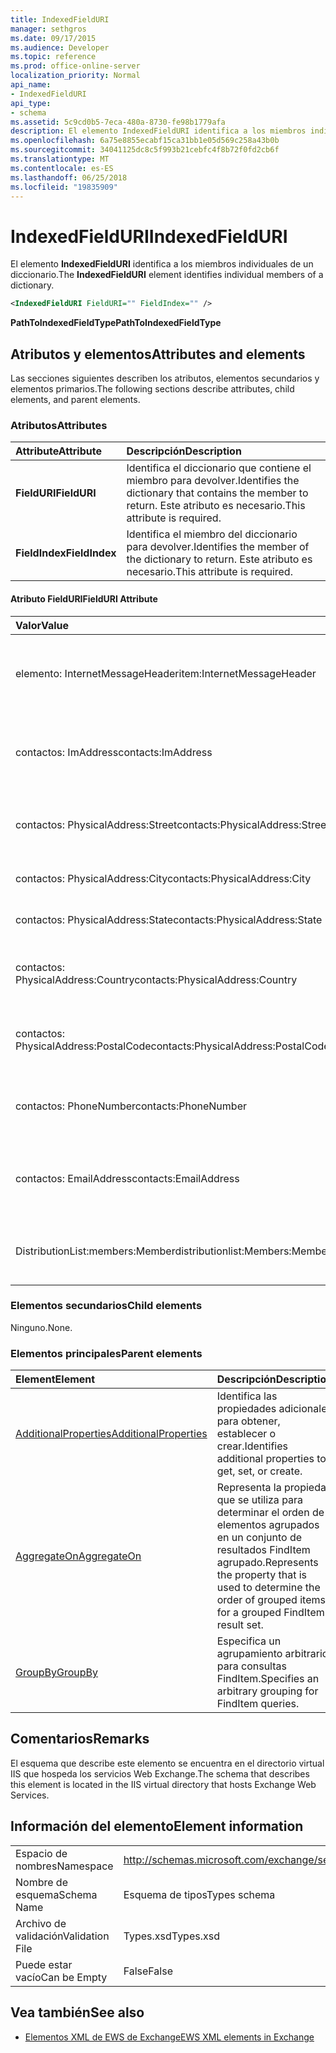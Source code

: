 ```yaml
---
title: IndexedFieldURI
manager: sethgros
ms.date: 09/17/2015
ms.audience: Developer
ms.topic: reference
ms.prod: office-online-server
localization_priority: Normal
api_name:
- IndexedFieldURI
api_type:
- schema
ms.assetid: 5c9cd0b5-7eca-480a-8730-fe98b1779afa
description: El elemento IndexedFieldURI identifica a los miembros individuales de un diccionario.
ms.openlocfilehash: 6a75e8855ecabf15ca31bb1e05d569c258a43b0b
ms.sourcegitcommit: 34041125dc8c5f993b21cebfc4f8b72f0fd2cb6f
ms.translationtype: MT
ms.contentlocale: es-ES
ms.lasthandoff: 06/25/2018
ms.locfileid: "19835909"
---
```

# <a name="indexedfielduri"></a><span data-ttu-id="aee57-103">IndexedFieldURI</span><span class="sxs-lookup"><span data-stu-id="aee57-103">IndexedFieldURI</span></span>

<span data-ttu-id="aee57-104">El elemento **IndexedFieldURI** identifica a los miembros individuales de un diccionario.</span><span class="sxs-lookup"><span data-stu-id="aee57-104">The **IndexedFieldURI** element identifies individual members of a dictionary.</span></span> 
  
```xml
<IndexedFieldURI FieldURI="" FieldIndex="" />
```

 <span data-ttu-id="aee57-105">**PathToIndexedFieldType**</span><span class="sxs-lookup"><span data-stu-id="aee57-105">**PathToIndexedFieldType**</span></span>
## <a name="attributes-and-elements"></a><span data-ttu-id="aee57-106">Atributos y elementos</span><span class="sxs-lookup"><span data-stu-id="aee57-106">Attributes and elements</span></span>

<span data-ttu-id="aee57-107">Las secciones siguientes describen los atributos, elementos secundarios y elementos primarios.</span><span class="sxs-lookup"><span data-stu-id="aee57-107">The following sections describe attributes, child elements, and parent elements.</span></span>
  
### <a name="attributes"></a><span data-ttu-id="aee57-108">Atributos</span><span class="sxs-lookup"><span data-stu-id="aee57-108">Attributes</span></span>

|<span data-ttu-id="aee57-109">**Attribute**</span><span class="sxs-lookup"><span data-stu-id="aee57-109">**Attribute**</span></span>|<span data-ttu-id="aee57-110">**Descripción**</span><span class="sxs-lookup"><span data-stu-id="aee57-110">**Description**</span></span>|
|:-----|:-----|
|<span data-ttu-id="aee57-111">**FieldURI**</span><span class="sxs-lookup"><span data-stu-id="aee57-111">**FieldURI**</span></span> <br/> |<span data-ttu-id="aee57-112">Identifica el diccionario que contiene el miembro para devolver.</span><span class="sxs-lookup"><span data-stu-id="aee57-112">Identifies the dictionary that contains the member to return.</span></span> <span data-ttu-id="aee57-113">Este atributo es necesario.</span><span class="sxs-lookup"><span data-stu-id="aee57-113">This attribute is required.</span></span>  <br/> |
|<span data-ttu-id="aee57-114">**FieldIndex**</span><span class="sxs-lookup"><span data-stu-id="aee57-114">**FieldIndex**</span></span> <br/> |<span data-ttu-id="aee57-115">Identifica el miembro del diccionario para devolver.</span><span class="sxs-lookup"><span data-stu-id="aee57-115">Identifies the member of the dictionary to return.</span></span> <span data-ttu-id="aee57-116">Este atributo es necesario.</span><span class="sxs-lookup"><span data-stu-id="aee57-116">This attribute is required.</span></span>  <br/> |
   
#### <a name="fielduri-attribute"></a><span data-ttu-id="aee57-117">Atributo FieldURI</span><span class="sxs-lookup"><span data-stu-id="aee57-117">FieldURI Attribute</span></span>

|<span data-ttu-id="aee57-118">**Valor**</span><span class="sxs-lookup"><span data-stu-id="aee57-118">**Value**</span></span>|<span data-ttu-id="aee57-119">**Descripción**</span><span class="sxs-lookup"><span data-stu-id="aee57-119">**Description**</span></span>|
|:-----|:-----|
|<span data-ttu-id="aee57-120">elemento: InternetMessageHeader</span><span class="sxs-lookup"><span data-stu-id="aee57-120">item:InternetMessageHeader</span></span>  <br/> |<span data-ttu-id="aee57-121">Representa el encabezado del mensaje de un elemento.</span><span class="sxs-lookup"><span data-stu-id="aee57-121">Represents the message header of an item.</span></span>  <br/> |
|<span data-ttu-id="aee57-122">contactos: ImAddress</span><span class="sxs-lookup"><span data-stu-id="aee57-122">contacts:ImAddress</span></span>  <br/> |<span data-ttu-id="aee57-123">Representa la dirección de un contacto de mensajería instantánea.</span><span class="sxs-lookup"><span data-stu-id="aee57-123">Represents the instant messaging address of a contact.</span></span>  <br/> |
|<span data-ttu-id="aee57-124">contactos: PhysicalAddress:Street</span><span class="sxs-lookup"><span data-stu-id="aee57-124">contacts:PhysicalAddress:Street</span></span>  <br/> |<span data-ttu-id="aee57-125">Representa la dirección de un contacto.</span><span class="sxs-lookup"><span data-stu-id="aee57-125">Represents the street address of a contact.</span></span>  <br/> |
|<span data-ttu-id="aee57-126">contactos: PhysicalAddress:City</span><span class="sxs-lookup"><span data-stu-id="aee57-126">contacts:PhysicalAddress:City</span></span>  <br/> |<span data-ttu-id="aee57-127">Representa la ciudad de un contacto.</span><span class="sxs-lookup"><span data-stu-id="aee57-127">Represents the city of a contact.</span></span>  <br/> |
|<span data-ttu-id="aee57-128">contactos: PhysicalAddress:State</span><span class="sxs-lookup"><span data-stu-id="aee57-128">contacts:PhysicalAddress:State</span></span>  <br/> |<span data-ttu-id="aee57-129">Representa el estado de un contacto.</span><span class="sxs-lookup"><span data-stu-id="aee57-129">Represents the state of a contact.</span></span>  <br/> |
|<span data-ttu-id="aee57-130">contactos: PhysicalAddress:Country</span><span class="sxs-lookup"><span data-stu-id="aee57-130">contacts:PhysicalAddress:Country</span></span>  <br/> |<span data-ttu-id="aee57-131">Representa el país o región de un contacto.</span><span class="sxs-lookup"><span data-stu-id="aee57-131">Represents the country/region of a contact.</span></span>  <br/> |
|<span data-ttu-id="aee57-132">contactos: PhysicalAddress:PostalCode</span><span class="sxs-lookup"><span data-stu-id="aee57-132">contacts:PhysicalAddress:PostalCode</span></span>  <br/> |<span data-ttu-id="aee57-133">Representa el código postal de un contacto.</span><span class="sxs-lookup"><span data-stu-id="aee57-133">Represents the postal code of a contact.</span></span>  <br/> |
|<span data-ttu-id="aee57-134">contactos: PhoneNumber</span><span class="sxs-lookup"><span data-stu-id="aee57-134">contacts:PhoneNumber</span></span>  <br/> |<span data-ttu-id="aee57-135">Representa el número de teléfono de un contacto.</span><span class="sxs-lookup"><span data-stu-id="aee57-135">Represents the phone number of a contact.</span></span>  <br/> |
|<span data-ttu-id="aee57-136">contactos: EmailAddress</span><span class="sxs-lookup"><span data-stu-id="aee57-136">contacts:EmailAddress</span></span>  <br/> |<span data-ttu-id="aee57-137">Representa la dirección de correo electrónico de un contacto.</span><span class="sxs-lookup"><span data-stu-id="aee57-137">Represents the e-mail address of a contact.</span></span>  <br/> |
|<span data-ttu-id="aee57-138">DistributionList:members:Member</span><span class="sxs-lookup"><span data-stu-id="aee57-138">distributionlist:Members:Member</span></span>  <br/> |<span data-ttu-id="aee57-139">Representa a un miembro de una lista de distribución.</span><span class="sxs-lookup"><span data-stu-id="aee57-139">Represents a member of a distribution list.</span></span>  <br/> |
   
### <a name="child-elements"></a><span data-ttu-id="aee57-140">Elementos secundarios</span><span class="sxs-lookup"><span data-stu-id="aee57-140">Child elements</span></span>

<span data-ttu-id="aee57-141">Ninguno.</span><span class="sxs-lookup"><span data-stu-id="aee57-141">None.</span></span>
  
### <a name="parent-elements"></a><span data-ttu-id="aee57-142">Elementos principales</span><span class="sxs-lookup"><span data-stu-id="aee57-142">Parent elements</span></span>

|<span data-ttu-id="aee57-143">**Element**</span><span class="sxs-lookup"><span data-stu-id="aee57-143">**Element**</span></span>|<span data-ttu-id="aee57-144">**Descripción**</span><span class="sxs-lookup"><span data-stu-id="aee57-144">**Description**</span></span>|
|:-----|:-----|
|[<span data-ttu-id="aee57-145">AdditionalProperties</span><span class="sxs-lookup"><span data-stu-id="aee57-145">AdditionalProperties</span></span>](additionalproperties.md) <br/> |<span data-ttu-id="aee57-146">Identifica las propiedades adicionales para obtener, establecer o crear.</span><span class="sxs-lookup"><span data-stu-id="aee57-146">Identifies additional properties to get, set, or create.</span></span>  <br/> |
|[<span data-ttu-id="aee57-147">AggregateOn</span><span class="sxs-lookup"><span data-stu-id="aee57-147">AggregateOn</span></span>](aggregateon.md) <br/> |<span data-ttu-id="aee57-148">Representa la propiedad que se utiliza para determinar el orden de elementos agrupados en un conjunto de resultados FindItem agrupado.</span><span class="sxs-lookup"><span data-stu-id="aee57-148">Represents the property that is used to determine the order of grouped items for a grouped FindItem result set.</span></span>  <br/> |
|[<span data-ttu-id="aee57-149">GroupBy</span><span class="sxs-lookup"><span data-stu-id="aee57-149">GroupBy</span></span>](groupby.md) <br/> |<span data-ttu-id="aee57-150">Especifica un agrupamiento arbitrario para consultas FindItem.</span><span class="sxs-lookup"><span data-stu-id="aee57-150">Specifies an arbitrary grouping for FindItem queries.</span></span>  <br/> |
   
## <a name="remarks"></a><span data-ttu-id="aee57-151">Comentarios</span><span class="sxs-lookup"><span data-stu-id="aee57-151">Remarks</span></span>

<span data-ttu-id="aee57-152">El esquema que describe este elemento se encuentra en el directorio virtual IIS que hospeda los servicios Web Exchange.</span><span class="sxs-lookup"><span data-stu-id="aee57-152">The schema that describes this element is located in the IIS virtual directory that hosts Exchange Web Services.</span></span>
  
## <a name="element-information"></a><span data-ttu-id="aee57-153">Información del elemento</span><span class="sxs-lookup"><span data-stu-id="aee57-153">Element information</span></span>

|||
|:-----|:-----|
|<span data-ttu-id="aee57-154">Espacio de nombres</span><span class="sxs-lookup"><span data-stu-id="aee57-154">Namespace</span></span>  <br/> |http://schemas.microsoft.com/exchange/services/2006/types  <br/> |
|<span data-ttu-id="aee57-155">Nombre de esquema</span><span class="sxs-lookup"><span data-stu-id="aee57-155">Schema Name</span></span>  <br/> |<span data-ttu-id="aee57-156">Esquema de tipos</span><span class="sxs-lookup"><span data-stu-id="aee57-156">Types schema</span></span>  <br/> |
|<span data-ttu-id="aee57-157">Archivo de validación</span><span class="sxs-lookup"><span data-stu-id="aee57-157">Validation File</span></span>  <br/> |<span data-ttu-id="aee57-158">Types.xsd</span><span class="sxs-lookup"><span data-stu-id="aee57-158">Types.xsd</span></span>  <br/> |
|<span data-ttu-id="aee57-159">Puede estar vacío</span><span class="sxs-lookup"><span data-stu-id="aee57-159">Can be Empty</span></span>  <br/> |<span data-ttu-id="aee57-160">False</span><span class="sxs-lookup"><span data-stu-id="aee57-160">False</span></span>  <br/> |
   
## <a name="see-also"></a><span data-ttu-id="aee57-161">Vea también</span><span class="sxs-lookup"><span data-stu-id="aee57-161">See also</span></span>



- [<span data-ttu-id="aee57-162">Elementos XML de EWS de Exchange</span><span class="sxs-lookup"><span data-stu-id="aee57-162">EWS XML elements in Exchange</span></span>](ews-xml-elements-in-exchange.md)

